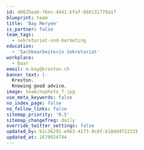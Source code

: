 ```yaml
---
id: d0635eab-76ec-4d41-bfaf-860131770a17
blueprint: team
title: 'Bay Meryem'
is_partner: false
team_tags:
  - sekretariat-und-marketing
education:
  - 'Sachbearbeiterin Sekretariat'
workplace:
  - Baar
email: m.bay@kreston.ch
banner_text: |-
  Kreston.
  Knowing good advice.
image: team/nophoto_f.jpg
use_meta_keywords: false
no_index_page: false
no_follow_links: false
sitemap_priority: '0.5'
sitemap_changefreq: daily
override_twitter_settings: false
updated_by: b1c36291-e863-41f3-8c6f-b18dd4f22325
updated_at: 1670924744
---
```

